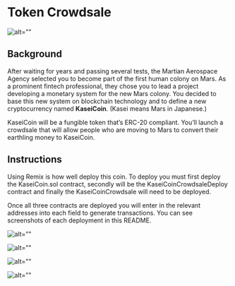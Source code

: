# Token Crowdsale

![alt=""](Images/application-image.png)

## Background

After waiting for years and passing several tests, the Martian Aerospace Agency selected you to become part of the first human colony on Mars. As a prominent fintech professional, they chose you to lead a project developing a monetary system for the new Mars colony. You decided to base this new system on blockchain technology and to define a new cryptocurrency named **KaseiCoin**. (Kasei means Mars in Japanese.)

KaseiCoin will be a fungible token that’s ERC-20 compliant. You’ll launch a crowdsale that will allow people who are moving to Mars to convert their earthling money to KaseiCoin.

## Instructions

Using Remix is how well deploy this coin. To deploy you must first deploy the KaseiCoin.sol contract, secondly will be the KaseiCoinCrowdsaleDeploy contract and finally the KaseiCoinCrowdsale will need to be deployed.  

Once all three contracts are deployed you will enter in the relevant addresses into each field to generate transactions. You can see screenshots of each deployment in this README.

![alt=""](Images/KaseiCoin_Deploy.png)

![alt=""](Images/Crowdsale_Delpoyer_Deploy.png)

![alt=""](Images/Crowdsale_Deploy.png)

![alt=""](Images/Transaction.png)
